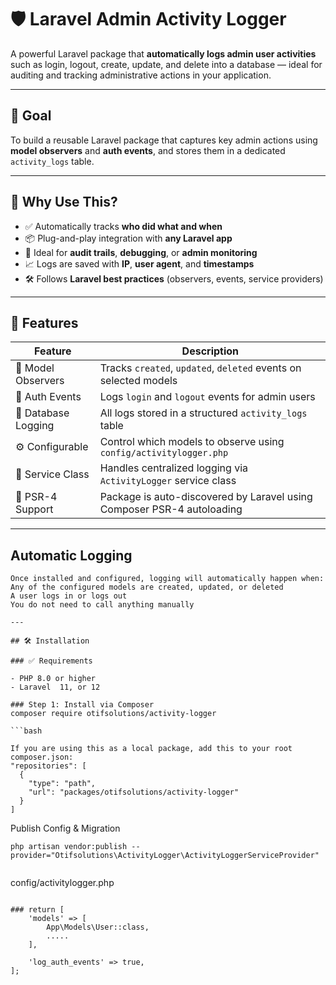 # 🛡️ Laravel Admin Activity Logger

A powerful Laravel package that **automatically logs admin user activities** such as login, logout, create, update, and delete into a database — ideal for auditing and tracking administrative actions in your application.

---

## 🎯 Goal

To build a reusable Laravel package that captures key admin actions using **model observers** and **auth events**, and stores them in a dedicated `activity_logs` table.

---

## 📌 Why Use This?

- ✅ Automatically tracks **who did what and when**
- 📦 Plug-and-play integration with **any Laravel app**
- 🔐 Ideal for **audit trails**, **debugging**, or **admin monitoring**
- 📈 Logs are saved with **IP**, **user agent**, and **timestamps**
- 🛠️ Follows **Laravel best practices** (observers, events, service providers)

---


## 🚀 Features

| Feature            | Description                                                                 |
|--------------------|-----------------------------------------------------------------------------|
| 🔁 Model Observers  | Tracks `created`, `updated`, `deleted` events on selected models            |
| 🔐 Auth Events      | Logs `login` and `logout` events for admin users                            |
| 💾 Database Logging | All logs stored in a structured `activity_logs` table                       |
| ⚙️ Configurable      | Control which models to observe using `config/activitylogger.php`           |
| 🧰 Service Class     | Handles centralized logging via `ActivityLogger` service class              |
| 🔧 PSR-4 Support     | Package is auto-discovered by Laravel using Composer PSR-4 autoloading     |

---
##  Automatic Logging
```
Once installed and configured, logging will automatically happen when:
Any of the configured models are created, updated, or deleted
A user logs in or logs out
You do not need to call anything manually

---

## 🛠️ Installation

### ✅ Requirements

- PHP 8.0 or higher
- Laravel  11, or 12

### Step 1: Install via Composer
composer require otifsolutions/activity-logger

```bash
```
```
If you are using this as a local package, add this to your root composer.json:
"repositories": [
  {
    "type": "path",
    "url": "packages/otifsolutions/activity-logger"
  }
]
```
Publish Config & Migration
```
php artisan vendor:publish --provider="Otifsolutions\ActivityLogger\ActivityLoggerServiceProvider"


```
config/activitylogger.php
```

### return [
    'models' => [
        App\Models\User::class,
        .....
    ],

    'log_auth_events' => true,
];


```
